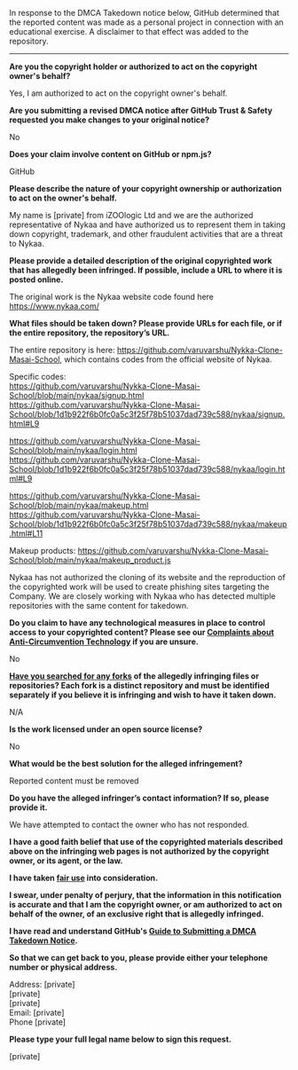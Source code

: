 In response to the DMCA Takedown notice below, GitHub determined that the reported content was made as a personal project in connection with an educational exercise. A disclaimer to that effect was added to the repository.

---

**Are you the copyright holder or authorized to act on the copyright owner's behalf?**

Yes, I am authorized to act on the copyright owner's behalf.

**Are you submitting a revised DMCA notice after GitHub Trust & Safety requested you make changes to your original notice?**

No

**Does your claim involve content on GitHub or npm.js?**

GitHub

**Please describe the nature of your copyright ownership or authorization to act on the owner's behalf.**

My name is [private] from iZOOlogic Ltd and we are the authorized representative of Nykaa and have authorized us to represent them in taking down copyright, trademark, and other fraudulent activities that are a threat to Nykaa.

**Please provide a detailed description of the original copyrighted work that has allegedly been infringed. If possible, include a URL to where it is posted online.**

The original work is the Nykaa website code found here https://www.nykaa.com/

**What files should be taken down? Please provide URLs for each file, or if the entire repository, the repository’s URL.**

The entire repository is here: https://github.com/varuvarshu/Nykka-Clone-Masai-School, which contains codes from the official website of Nykaa.

Specific codes:  
https://github.com/varuvarshu/Nykka-Clone-Masai-School/blob/main/nykaa/signup.html  
https://github.com/varuvarshu/Nykka-Clone-Masai-School/blob/1d1b922f6b0fc0a5c3f25f78b51037dad739c588/nykaa/signup.html#L9
 
https://github.com/varuvarshu/Nykka-Clone-Masai-School/blob/main/nykaa/login.html  
https://github.com/varuvarshu/Nykka-Clone-Masai-School/blob/1d1b922f6b0fc0a5c3f25f78b51037dad739c588/nykaa/login.html#L9

https://github.com/varuvarshu/Nykka-Clone-Masai-School/blob/main/nykaa/makeup.html  
https://github.com/varuvarshu/Nykka-Clone-Masai-School/blob/1d1b922f6b0fc0a5c3f25f78b51037dad739c588/nykaa/makeup.html#L11

Makeup products: https://github.com/varuvarshu/Nykka-Clone-Masai-School/blob/main/nykaa/makeup_product.js

Nykaa has not authorized the cloning of its website and the reproduction of the copyrighted work will be used to create phishing sites targeting the Company. We are closely working with Nykaa who has detected multiple repositories with the same content for takedown.

**Do you claim to have any technological measures in place to control access to your copyrighted content? Please see our <a href="https://docs.github.com/articles/guide-to-submitting-a-dmca-takedown-notice#complaints-about-anti-circumvention-technology">Complaints about Anti-Circumvention Technology</a> if you are unsure.**

No

**<a href="https://docs.github.com/articles/dmca-takedown-policy#b-what-about-forks-or-whats-a-fork">Have you searched for any forks</a> of the allegedly infringing files or repositories? Each fork is a distinct repository and must be identified separately if you believe it is infringing and wish to have it taken down.**

N/A

**Is the work licensed under an open source license?**

No

**What would be the best solution for the alleged infringement?**

Reported content must be removed

**Do you have the alleged infringer’s contact information? If so, please provide it.**

We have attempted to contact the owner who has not responded.

**I have a good faith belief that use of the copyrighted materials described above on the infringing web pages is not authorized by the copyright owner, or its agent, or the law.**

**I have taken <a href="https://www.lumendatabase.org/topics/22">fair use</a> into consideration.**

**I swear, under penalty of perjury, that the information in this notification is accurate and that I am the copyright owner, or am authorized to act on behalf of the owner, of an exclusive right that is allegedly infringed.**

**I have read and understand GitHub's <a href="https://docs.github.com/articles/guide-to-submitting-a-dmca-takedown-notice/">Guide to Submitting a DMCA Takedown Notice</a>.**

**So that we can get back to you, please provide either your telephone number or physical address.**

Address: [private]  
[private]  
[private]  
Email: [private]  
Phone [private]  

**Please type your full legal name below to sign this request.**

[private]  
